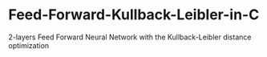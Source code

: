 # Feed-Forward-Kullback-Leibler-in-C
2-layers Feed Forward Neural Network with the Kullback-Leibler distance optimization
